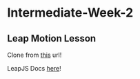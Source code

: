 # Intermediate-Week-2

## Leap Motion Lesson

Clone from [this](https://github.com/TJDevClub/Intermediate-Week-2/tree/5fa7194201b7aa6ac32b64a995d80bef18ab8b7a) url!

LeapJS Docs [here](https://developer.leapmotion.com/documentation/javascript/api/Leap_Classes.html)!
